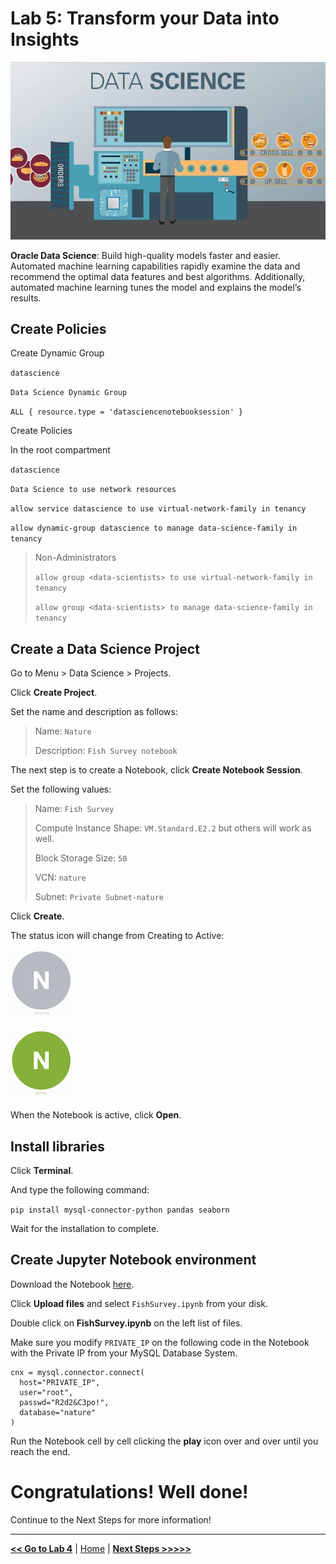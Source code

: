# Lab 5: Transform your Data into Insights

![Data Science](./images/ds_banner.jpg)

**Oracle Data Science**: Build high-quality models faster and easier. Automated machine learning capabilities rapidly examine the data and recommend the optimal data features and best algorithms. Additionally, automated machine learning tunes the model and explains the model’s results.

## Create Policies

Create Dynamic Group

`datascience`

`Data Science Dynamic Group`

`ALL { resource.type = 'datasciencenotebooksession' }`

Create Policies

In the root compartment

`datascience`

`Data Science to use network resources`

`allow service datascience to use virtual-network-family in tenancy`

`allow dynamic-group datascience to manage data-science-family in tenancy`

> 
> Non-Administrators
> 
> `allow group <data-scientists> to use virtual-network-family in tenancy`
> 
> `allow group <data-scientists> to manage data-science-family in tenancy`
>

## Create a Data Science Project

Go to Menu > Data Science > Projects.

Click **Create Project**.

Set the name and description as follows:

> Name: `Nature`
> 
> Description: `Fish Survey notebook`

The next step is to create a Notebook, click **Create Notebook Session**.

Set the following values:

> Name: `Fish Survey`
> 
> Compute Instance Shape: `VM.Standard.E2.2` but others will work as well.
> 
> Block Storage Size: `50`
> 
> VCN: `nature`
> 
> Subnet: `Private Subnet-nature`

Click **Create**.

The status icon will change from Creating to Active:

![Creating](./images/datascience-creating.png)

![Active](./images/datascience-active.png)

When the Notebook is active, click **Open**.

## Install libraries

Click **Terminal**.

And type the following command:

`pip install mysql-connector-python pandas seaborn`

Wait for the installation to complete.

## Create Jupyter Notebook environment

Download the Notebook [here](files/FishSurvey.ipynb).

Click **Upload files** and select `FishSurvey.ipynb` from your disk.

Double click on **FishSurvey.ipynb** on the left list of files.

Make sure you modify `PRIVATE_IP` on the following code in the Notebook with the Private IP from your MySQL Database System.

```
cnx = mysql.connector.connect(
  host="PRIVATE_IP",
  user="root",
  passwd="R2d2&C3po!",
  database="nature"
)
```

Run the Notebook cell by cell clicking the **play** icon over and over until you reach the end.

# Congratulations! Well done!

Continue to the Next Steps for more information!

---

[**<< Go to Lab 4**](../lab4/README.md) | [Home](../README.md) | [**Next Steps >>>>>**](../next/README.md)